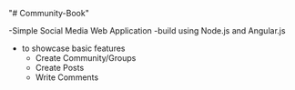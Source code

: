 "# Community-Book" 

-Simple Social Media Web Application 
-build using Node.js and Angular.js 
- to showcase basic features 
  - Create Community/Groups
  - Create Posts
  - Write Comments
